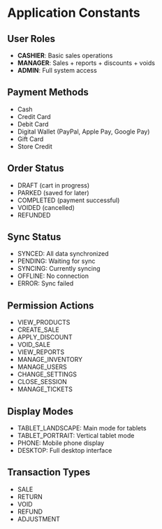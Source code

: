 # Application Constants

## User Roles

- **CASHIER**: Basic sales operations
- **MANAGER**: Sales + reports + discounts + voids
- **ADMIN**: Full system access

## Payment Methods

- Cash
- Credit Card
- Debit Card
- Digital Wallet (PayPal, Apple Pay, Google Pay)
- Gift Card
- Store Credit

## Order Status

- DRAFT (cart in progress)
- PARKED (saved for later)
- COMPLETED (payment successful)
- VOIDED (cancelled)
- REFUNDED

## Sync Status

- SYNCED: All data synchronized
- PENDING: Waiting for sync
- SYNCING: Currently syncing
- OFFLINE: No connection
- ERROR: Sync failed

## Permission Actions

- VIEW_PRODUCTS
- CREATE_SALE
- APPLY_DISCOUNT
- VOID_SALE
- VIEW_REPORTS
- MANAGE_INVENTORY
- MANAGE_USERS
- CHANGE_SETTINGS
- CLOSE_SESSION
- MANAGE_TICKETS

## Display Modes

- TABLET_LANDSCAPE: Main mode for tablets
- TABLET_PORTRAIT: Vertical tablet mode
- PHONE: Mobile phone display
- DESKTOP: Full desktop interface

## Transaction Types

- SALE
- RETURN
- VOID
- REFUND
- ADJUSTMENT
